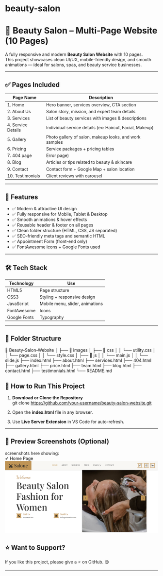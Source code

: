 # beauty-salon

# 💄 Beauty Salon – Multi-Page Website (10 Pages)

A fully responsive and modern **Beauty Salon Website** with 10 pages.  
This project showcases clean UI/UX, mobile-friendly design, and smooth animations — ideal for salons, spas, and beauty service businesses.

---

## ✅ Pages Included

| Page Name                | Description                                              |
| ------------------------ | -------------------------------------------------------- |
| 1. Home                  | Hero banner, services overview, CTA section              |
| 2. About Us              | Salon story, mission, and expert team details            |
| 3. Services              | List of beauty services with images & descriptions       |
| 4. Service Details       | Individual service details (ex: Haircut, Facial, Makeup) |
| 5. Gallery               | Photo gallery of salon, makeup looks, and work samples   |
| 6. Pricing               | Service packages + pricing tables                        |
| 7. 404 page              | Error page)                      |
| 8. Blog                  | Articles or tips related to beauty & skincare            |
| 9. Contact               | Contact form + Google Map + salon location               |
| 10. Testimonials         | Client reviews with carousel                             |

---

## 🎯 Features

- ✅ Modern & attractive UI design
- ✅ Fully responsive for Mobile, Tablet & Desktop
- ✅ Smooth animations & hover effects
- ✅ Reusable header & footer on all pages
- ✅ Clean folder structure (HTML, CSS, JS separated)
- ✅ SEO-friendly meta tags and semantic HTML
- ✅ Appointment Form (front-end only)
- ✅ FontAwesome icons + Google Fonts used

---

## 🛠️ Tech Stack

| Technology   | Use                             |
| ------------ | ------------------------------- |
| HTML5        | Page structure                  |
| CSS3         | Styling + responsive design     |
| JavaScript   | Mobile menu, slider, animations |
| FontAwesome  | Icons                           |
| Google Fonts | Typography                      |

---

## 📂 Folder Structure

📁 Beauty-Salon-Website
│ ├── 📁 images
│ ├── 📁 css
│ │ └── utility.css
│ │ └── page.css
│ │ └── style.css
│ ├── 📁 js
│ │ └── main.js
│ │ └── slide.js
├── index.html
├── about.html
├── services.html
├── 404.html
├── gallery.html
├── price.html
├── team.html
├── blog.html
├── contact.html
├── testimonials.html
└── README.md

## 🚀 How to Run This Project

1. **Download or Clone the Repository**  
   git clone https://github.com/your-username/beauty-salon-website.git


2. Open the **index.html** file in any browser.

3.  Use **Live Server Extension** in VS Code for auto-refresh.

---

## 📸 Preview Screenshots (Optional)

screenshots here showing:  
✔ Home Page 
![Preview](https://github.com/mnesa/beauty-salon/blob/main/salone.png?raw=true)


## ⭐ Want to Support?

If you like this project, please give a ⭐ on GitHub. 😊

---
